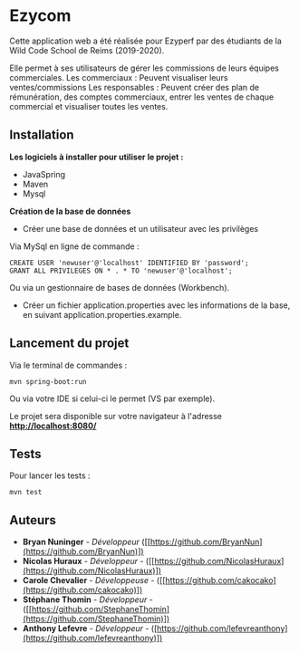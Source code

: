 # Ezycom

Cette application web a été réalisée pour Ezyperf par des étudiants de la Wild Code School de Reims (2019-2020).

Elle permet à ses utilisateurs de gérer les commissions de leurs équipes commerciales.
Les commerciaux : Peuvent visualiser leurs ventes/commissions
Les responsables : Peuvent créer des plan de rémunération, des comptes commerciaux, entrer les ventes de chaque commercial et visualiser toutes les ventes.

## Installation

**Les logiciels à installer pour utiliser le projet :**
* JavaSpring
* Maven
* Mysql

**Création de la base de données**
-   Créer une base de données et un utilisateur avec les privilèges

Via MySql en ligne de commande :

```
CREATE USER 'newuser'@'localhost' IDENTIFIED BY 'password';
GRANT ALL PRIVILEGES ON * . * TO 'newuser'@'localhost';

```

Ou via un gestionnaire de bases de données (Workbench).

-   Créer un fichier application.properties avec les informations de la base, en suivant application.properties.example.

## Lancement du projet

Via le terminal de commandes :

```
mvn spring-boot:run

```

Ou via votre IDE si celui-ci le permet (VS par exemple).

Le projet sera disponible sur votre navigateur à l'adresse  **[http://localhost:8080/](http://localhost:8080/)**

## [](https://github.com/WildCodeSchool/reims-1018-java-ezyperf#tests)Tests

Pour lancer les tests :

```
mvn test
```
## Auteurs

-   **Bryan Nuninger**  -  _Développeur_ ([[https://github.com/BryanNun](https://github.com/BryanNun)])
-   **Nicolas Huraux**  -  _Développeur_  - ([[https://github.com/NicolasHuraux](https://github.com/NicolasHuraux)])
-   **Carole Chevalier**  -  _Développeuse_  - ([[https://github.com/cakocako](https://github.com/cakocako)])
-   **Stéphane Thomin**  -  _Développeur_  - ([[https://github.com/StephaneThomin](https://github.com/StephaneThomin)])
-  **Anthony Lefevre**  -  _Développeur_  - ([https://github.com/lefevreanthony](https://github.com/lefevreanthony)])
